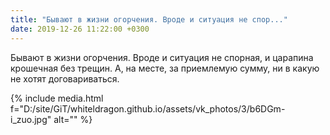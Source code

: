```yaml
---
title: "Бывают в жизни огорчения. Вроде и ситуация не спор..."
date: 2019-12-26 11:22:00 +0300
---
```


Бывают в жизни огорчения. Вроде и ситуация не спорная, и царапина крошечная без трещин. А, на месте, за приемлемую сумму, ни в какую не хотят договариваться.

{% include media.html f="D:/site/GiT/whiteldragon.github.io/assets/vk_photos/3/b6DGm-i_zuo.jpg" alt="" %}
